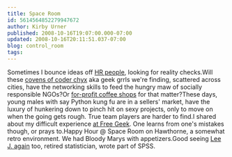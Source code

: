 ```yaml
---
title: Space Room
id: 5614564852279947672
author: Kirby Urner
published: 2008-10-16T19:07:00.000-07:00
updated: 2008-10-16T20:11:51.037-07:00
blog: control_room
tags: 
---
```


Sometimes I bounce ideas off [HR people](http://mybizmo.blogspot.com/2007/09/fun-company-party.html), looking for reality checks.Will these [covens of coder chyx](http://worldgame.blogspot.com/2008/07/women-and-foss.html) aka geek grrls we're finding, scattered across cities, have the networking skills to feed the hungry maw of socially responsible NGOs?Or [for-profit coffee shops](http://mybizmo.blogspot.com/2008/10/ppug-20081014.html) for that matter?These days, young males with say Python kung fu are in a sellers' market, have the luxury of hunkering down to pinch hit on sexy projects, only to move on when the going gets rough.  True team players are harder to find.I shared about my difficult experience [at Free Geek](http://worldgame.blogspot.com/2007/09/open-source-within-health-care.html).  One learns from one's mistakes though, or prays to.Happy Hour @ Space Room on Hawthorne, a somewhat retro environment.  We had Bloody Marys with appetizers.Good seeing [Lee J. again](http://worldgame.blogspot.com/2008/02/neighborhood-meetings.html) too, retired statistician, wrote part of SPSS.